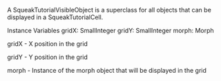 A SqueakTutorialVisibleObject is a superclass for all objects that can be displayed in a SqueakTutorialCell.

Instance Variables
	gridX:		SmallInteger
	gridY:		SmallInteger
	morph:		Morph

gridX
	- X position in the grid

gridY
	- Y position in the grid

morph
	- Instance of the morph object that will be displayed in the grid
